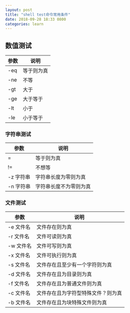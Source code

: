 ```yaml
---
layout: post
title: "shell test命令常用条件"
date: 2018-09-28 18:33 0800
categories: learn
---
```


## 数值测试

| 参数 | 说明       |
| ---- | ---------- |
| -eq  | 等于则为真 |
| -ne  | 不等       |
| -gt  | 大于       |
| -ge  | 大于等于   |
| -lt  | 小于       |
| -le  | 小于等于   |

### 字符串测试

| 参数      | 说明                   |
| --------- | ---------------------- |
| =         | 等于则为真             |
| !=        | 不想等                 |
| -z 字符串 | 字符串长度为零则为真   |
| -n 字符串 | 字符串长度不为零则为真 |

### 文件测试

| 参数      | 说明                               |
| --------- | ---------------------------------- |
| -e 文件名 | 文件存在则为真                     |
| -r 文件名 | 文件可读则为真                     |
| -w 文件名 | 文件可写则为真                     |
| -x 文件名 | 文件可执行则为真                   |
| -s 文件名 | 文件存在且至少有一个字符则为真     |
| -d 文件名 | 文件存在且为目录则为真             |
| -f 文件名 | 文件存在且为普通文件则为真         |
| -c 文件名 | 文件存在且为字符型特殊文件？则为真 |
| -b 文件名 | 文件存在且为块特殊文件则为真       |

